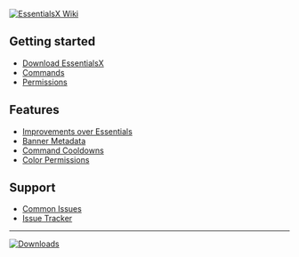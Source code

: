 [![**EssentialsX Wiki**](https://camo.githubusercontent.com/9ad178e5cf76a372d6aaee8bbdf13485fbc1d51b/68747470733a2f2f692e696d6775722e636f6d2f435034535a70422e706e67)](https://github.com/EssentialsX/Essentials/wiki)

## Getting started
* [Download EssentialsX](Downloading-EssentialsX)
* [Commands](https://essinfo.xeya.me/index.php?page=commands)
* [Permissions](https://essinfo.xeya.me/index.php?page=permissions)

## Features
* [Improvements over Essentials](Improvements)
* [Banner Metadata](BannerMeta)
* [Command Cooldowns](Command-Cooldowns)
* [Color Permissions](Color-Permissions)

## Support
* [Common Issues](Common-Issues)
* [Issue Tracker](https://github.com/EssentialsX/Essentials/issues)

---
[![**Downloads**](https://camo.githubusercontent.com/9aff2864d80daf2dac77bdbf5d1ea985381e180e/68747470733a2f2f692e696d6775722e636f6d2f4d4d6330504a592e706e67)](https://ci.ender.zone/job/EssentialsX)